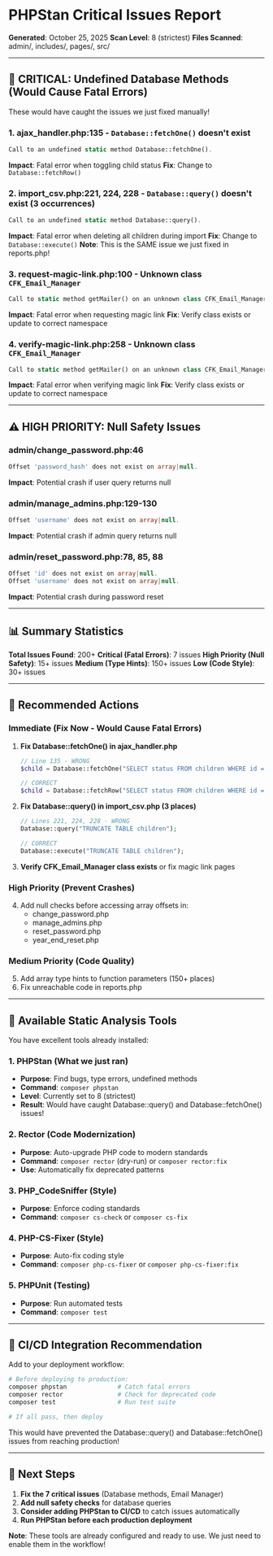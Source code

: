 # PHPStan Critical Issues Report

**Generated**: October 25, 2025
**Scan Level**: 8 (strictest)
**Files Scanned**: admin/, includes/, pages/, src/

---

## 🚨 CRITICAL: Undefined Database Methods (Would Cause Fatal Errors)

These would have caught the issues we just fixed manually!

### 1. **ajax_handler.php:135** - `Database::fetchOne()` doesn't exist
```php
Call to an undefined static method Database::fetchOne().
```
**Impact**: Fatal error when toggling child status
**Fix**: Change to `Database::fetchRow()`

### 2. **import_csv.php:221, 224, 228** - `Database::query()` doesn't exist (3 occurrences)
```php
Call to an undefined static method Database::query().
```
**Impact**: Fatal error when deleting all children during import
**Fix**: Change to `Database::execute()`
**Note**: This is the SAME issue we just fixed in reports.php!

### 3. **request-magic-link.php:100** - Unknown class `CFK_Email_Manager`
```php
Call to static method getMailer() on an unknown class CFK_Email_Manager.
```
**Impact**: Fatal error when requesting magic link
**Fix**: Verify class exists or update to correct namespace

### 4. **verify-magic-link.php:258** - Unknown class `CFK_Email_Manager`
```php
Call to static method getMailer() on an unknown class CFK_Email_Manager.
```
**Impact**: Fatal error when verifying magic link
**Fix**: Verify class exists or update to correct namespace

---

## ⚠️ HIGH PRIORITY: Null Safety Issues

### admin/change_password.php:46
```php
Offset 'password_hash' does not exist on array|null.
```
**Impact**: Potential crash if user query returns null

### admin/manage_admins.php:129-130
```php
Offset 'username' does not exist on array|null.
```
**Impact**: Potential crash if admin query returns null

### admin/reset_password.php:78, 85, 88
```php
Offset 'id' does not exist on array|null.
Offset 'username' does not exist on array|null.
```
**Impact**: Potential crash during password reset

---

## 📊 Summary Statistics

**Total Issues Found**: 200+
**Critical (Fatal Errors)**: 7 issues
**High Priority (Null Safety)**: 15+ issues
**Medium (Type Hints)**: 150+ issues
**Low (Code Style)**: 30+ issues

---

## 🎯 Recommended Actions

### Immediate (Fix Now - Would Cause Fatal Errors)

1. **Fix Database::fetchOne() in ajax_handler.php**
   ```php
   // Line 135 - WRONG
   $child = Database::fetchOne("SELECT status FROM children WHERE id = ?", [$childId]);

   // CORRECT
   $child = Database::fetchRow("SELECT status FROM children WHERE id = ?", [$childId]);
   ```

2. **Fix Database::query() in import_csv.php (3 places)**
   ```php
   // Lines 221, 224, 228 - WRONG
   Database::query("TRUNCATE TABLE children");

   // CORRECT
   Database::execute("TRUNCATE TABLE children");
   ```

3. **Verify CFK_Email_Manager class exists** or fix magic link pages

### High Priority (Prevent Crashes)

4. Add null checks before accessing array offsets in:
   - change_password.php
   - manage_admins.php
   - reset_password.php
   - year_end_reset.php

### Medium Priority (Code Quality)

5. Add array type hints to function parameters (150+ places)
6. Fix unreachable code in reports.php

---

## 🔧 Available Static Analysis Tools

You have excellent tools already installed:

### 1. **PHPStan** (What we just ran)
- **Purpose**: Find bugs, type errors, undefined methods
- **Command**: `composer phpstan`
- **Level**: Currently set to 8 (strictest)
- **Result**: Would have caught Database::query() and Database::fetchOne() issues!

### 2. **Rector** (Code Modernization)
- **Purpose**: Auto-upgrade PHP code to modern standards
- **Command**: `composer rector` (dry-run) or `composer rector:fix`
- **Use**: Automatically fix deprecated patterns

### 3. **PHP_CodeSniffer** (Style)
- **Purpose**: Enforce coding standards
- **Command**: `composer cs-check` or `composer cs-fix`

### 4. **PHP-CS-Fixer** (Style)
- **Purpose**: Auto-fix coding style
- **Command**: `composer php-cs-fixer` or `composer php-cs-fixer:fix`

### 5. **PHPUnit** (Testing)
- **Purpose**: Run automated tests
- **Command**: `composer test`

---

## 🚀 CI/CD Integration Recommendation

Add to your deployment workflow:

```bash
# Before deploying to production:
composer phpstan              # Catch fatal errors
composer rector               # Check for deprecated code
composer test                 # Run test suite

# If all pass, then deploy
```

This would have prevented the Database::query() and Database::fetchOne() issues from reaching production!

---

## 📝 Next Steps

1. **Fix the 7 critical issues** (Database methods, Email Manager)
2. **Add null safety checks** for database queries
3. **Consider adding PHPStan to CI/CD** to catch issues automatically
4. **Run PHPStan before each production deployment**

**Note**: These tools are already configured and ready to use. We just need to enable them in the workflow!
